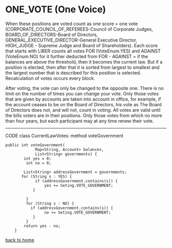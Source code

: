 # ONE_VOTE (One Voice)

When these positions are voted count as one score = one vote
(CORPORATE_COUNCIL_OF_REFEREES-Council of Corporate Judges,
BOARD_OF_DIRECTORS-Board of Directors, GENERAL_EXECUTIVE_DIRECTOR-General Executive Director,
HIGH_JUDGE - Supreme Judge and Board of Shareholders).
Each score that starts with LIBER counts all votes FOR (VoteEnum.YES) and AGAINST (VoteEnum.NO) for it
further deducted from FOR - AGAINST = if the balances are above the threshold, then it becomes the current law. But if a position is elected,
then after that it is sorted from largest to smallest and the largest number that is described for this position is selected.
Recalculation of votes occurs every block.

After voting, the vote can only be changed to the opposite one.
There is no limit on the number of times you can change your vote. Only those votes that are given by accounts are taken into account
in office, for example, if the account ceases to be on the Board of Directors, his vote as
The Board of Directors does not, and will not, count in voting. All votes are valid until the bills
voters are in their positions. Only those votes from which no more than
four years, but each participant may at any time renew their vote.

______

CODE class CurrentLawVotes: method voteGovernment

````
public int voteGovernment(
             Map<String, Account> balances,
             List<String> governments) {
        int yes = 0;
         int no = 0;

        List<String> addressGovernment = governments;
       for (String s : YES) {
             if (addressGovernment.contains(s)) {
                 yes += Seting.VOTE_GOVERNMENT;
            }

         }
         for (String s : NO) {
           if (addressGovernment.contains(s)) {
                 no += Seting.VOTE_GOVERNMENT;
            }
         }
        return yes - no;
    }

````

[back to home](../documentationEng/documentationEng.md)